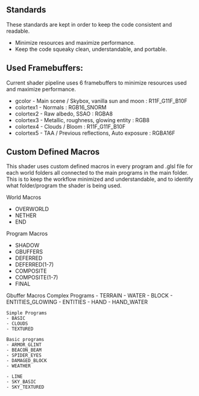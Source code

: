 ## Standards
   These standards are kept in order to keep the code consistent and readable.
- Minimize resources and maximize performance.
- Keep the code squeaky clean, understandable, and portable.

## Used Framebuffers:
   Current shader pipeline uses 6 framebuffers to minimize resources used and maximize performance.
- gcolor - Main scene / Skybox, vanilla sun and moon : R11F_G11F_B10F
- colortex1 - Normals : RGB16_SNORM
- colortex2 - Raw albedo, SSAO : RGBA8
- colortex3 - Metallic, roughness, glowing entity : RGB8
- colortex4 - Clouds / Bloom : R11F_G11F_B10F
- colortex5 - TAA / Previous reflections, Auto exposure : RGBA16F

## Custom Defined Macros
   This shader uses custom defined macros in every program and .glsl file for each world folders all connected to the main programs in the main folder. This is to keep the workflow minimized and understandable, and to identify what folder/program the shader is being used.

World Macros
- OVERWORLD
- NETHER
- END

Program Macros
- SHADOW
- GBUFFERS
- DEFERRED
- DEFERRED(1-7)
- COMPOSITE
- COMPOSITE(1-7)
- FINAL

Gbuffer Macros
    Complex Programs
    - TERRAIN
    - WATER
    - BLOCK
    - ENTITIES_GLOWING
    - ENTITIES
    - HAND
    - HAND_WATER

    Simple Programs
    - BASIC
    - CLOUDS
    - TEXTURED

    Basic programs
    - ARMOR_GLINT
    - BEACON_BEAM
    - SPIDER_EYES
    - DAMAGED_BLOCK
    - WEATHER

    - LINE
    - SKY_BASIC
    - SKY_TEXTURED
    